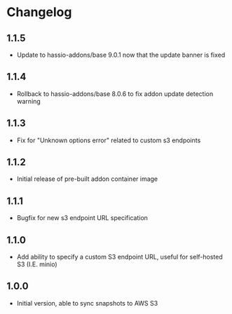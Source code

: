 # Changelog

## 1.1.5

- Update to hassio-addons/base 9.0.1 now that the update banner is fixed

## 1.1.4

- Rollback to hassio-addons/base 8.0.6 to fix addon update detection warning

## 1.1.3

- Fix for "Unknown options error" related to custom s3 endpoints

## 1.1.2

- Initial release of pre-built addon container image

## 1.1.1

- Bugfix for new s3 endpoint URL specification

## 1.1.0

- Add ability to specify a custom S3 endpoint URL, useful for self-hosted S3 (I.E. minio)

## 1.0.0

- Initial version, able to sync snapshots to AWS S3
